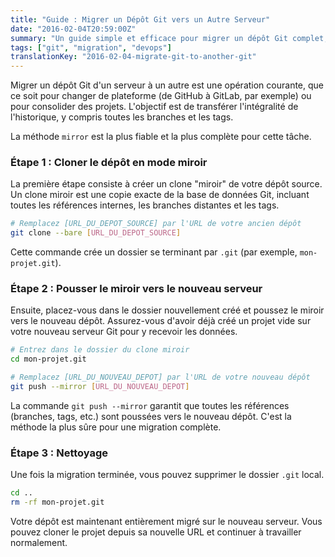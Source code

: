 ```yaml
---
title: "Guide : Migrer un Dépôt Git vers un Autre Serveur"
date: "2016-02-04T20:59:00Z"
summary: "Un guide simple et efficace pour migrer un dépôt Git complet, incluant toutes les branches et les tags, d'un serveur à un autre."
tags: ["git", "migration", "devops"]
translationKey: "2016-02-04-migrate-git-to-another-git"
---
```


Migrer un dépôt Git d'un serveur à un autre est une opération courante, que ce soit pour changer de plateforme (de GitHub à GitLab, par exemple) ou pour consolider des projets. L'objectif est de transférer l'intégralité de l'historique, y compris toutes les branches et les tags.

La méthode `mirror` est la plus fiable et la plus complète pour cette tâche.

### Étape 1 : Cloner le dépôt en mode miroir

La première étape consiste à créer un clone "miroir" de votre dépôt source. Un clone miroir est une copie exacte de la base de données Git, incluant toutes les références internes, les branches distantes et les tags.

```bash
# Remplacez [URL_DU_DEPOT_SOURCE] par l'URL de votre ancien dépôt
git clone --bare [URL_DU_DEPOT_SOURCE]
```

Cette commande crée un dossier se terminant par `.git` (par exemple, `mon-projet.git`).

### Étape 2 : Pousser le miroir vers le nouveau serveur

Ensuite, placez-vous dans le dossier nouvellement créé et poussez le miroir vers le nouveau dépôt. Assurez-vous d'avoir déjà créé un projet vide sur votre nouveau serveur Git pour y recevoir les données.

```bash
# Entrez dans le dossier du clone miroir
cd mon-projet.git

# Remplacez [URL_DU_NOUVEAU_DEPOT] par l'URL de votre nouveau dépôt
git push --mirror [URL_DU_NOUVEAU_DEPOT]
```

La commande `git push --mirror` garantit que toutes les références (branches, tags, etc.) sont poussées vers le nouveau dépôt. C'est la méthode la plus sûre pour une migration complète.

### Étape 3 : Nettoyage

Une fois la migration terminée, vous pouvez supprimer le dossier `.git` local.

```bash
cd ..
rm -rf mon-projet.git
```

Votre dépôt est maintenant entièrement migré sur le nouveau serveur. Vous pouvez cloner le projet depuis sa nouvelle URL et continuer à travailler normalement.

